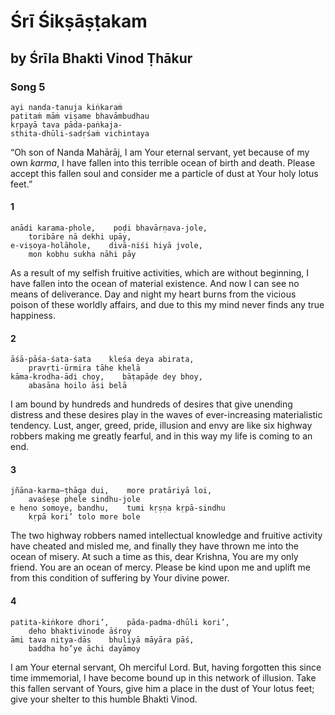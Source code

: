 # Śrī Śikṣāṣṭakam

## by Śrīla Bhakti Vinod Ṭhākur

### Song 5

    ayi nanda-tanuja kiṅkaraṁ
    patitaṁ māṁ viṣame bhavāmbudhau
    kṛpayā tava pāda-paṅkaja-
    sthita-dhūli-sadṛśaṁ vichintaya

“Oh son of Nanda Mahārāj, I am Your eternal servant, yet because of my own *karma*, I have fallen into this terrible ocean of birth and death. Please accept this fallen soul and consider me a particle of dust at Your holy lotus feet.”

#### 1

    anādi karama-phole,    poḍi bhavārṇava-jole,
        toribāre nā dekhi upāy,
    e-viṣoya-holāhole,    divā-niśi hiyā jvole,
        mon kobhu sukha nāhi pāy

As a result of my selfish fruitive activities, which are without beginning, I have fallen into the ocean of material existence. And now I can see no means of deliverance. Day and night my heart burns from the vicious poison of these worldly affairs, and due to this my mind never finds any true happiness.

#### 2

    āśā-pāśa-śata-śata    kleśa deya abirata,
        pravṛti-ūrmira tāhe khelā
    kāma-krodha-ādi choy,    bāṭapāḍe dey bhoy,
        abasāna hoilo āsi belā

I am bound by hundreds and hundreds of desires that give unending distress and these desires play in the waves of ever-increasing materialistic tendency. Lust, anger, greed, pride, illusion and envy are like six highway robbers making me greatly fearful, and in this way my life is coming to an end.

#### 3

    jñāna-karma—ṭhāga dui,    more pratāriyā loi,
        avaśeṣe phele sindhu-jole
    e heno somoye, bandhu,    tumi kṛṣṇa kṛpā-sindhu
        kṛpā kori’ tolo more bole

The two highway robbers named intellectual knowledge and fruitive activity have cheated and misled me, and finally they have thrown me into the ocean of misery. At such a time as this, dear Krishna, You are my only friend. You are an ocean of mercy. Please be kind upon me and uplift me from this condition of suffering by Your divine power.

#### 4

    patita-kiṅkore dhori’,    pāda-padma-dhūli kori’,
        deho bhaktivinode āśroy
    āmi tava nitya-dās    bhuliyā māyāra pāś,
        baddha ho’ye āchi dayāmoy

I am Your eternal servant, Oh merciful Lord. But, having forgotten this since time immemorial, I have become bound up in this network of illusion. Take this fallen servant of Yours, give him a place in the dust of Your lotus feet; give your shelter to this humble Bhakti Vinod.

